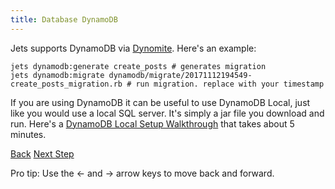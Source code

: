 ```yaml
---
title: Database DynamoDB
---
```


Jets supports DynamoDB via [Dynomite](https://github.com/tongueroo/dynomite). Here's an example:

    jets dynamodb:generate create_posts # generates migration
    jets dynamodb:migrate dynamodb/migrate/20171112194549-create_posts_migration.rb # run migration. replace with your timestamp

If you are using DynamoDB it can be useful to use DynamoDB Local, just like you would use a local SQL server. It's simply a jar file you download and run. Here's a [DynamoDB Local Setup Walkthrough](https://github.com/tongueroo/jets/wiki/Dynamodb-Local-Setup-Walkthrough) that takes about 5 minutes.

<a id="prev" class="btn btn-basic" href="{% link _docs/database-support.md %}">Back</a>
<a id="next" class="btn btn-primary" href="{% link _docs/database-activerecord.md %}">Next Step</a>
<p class="keyboard-tip">Pro tip: Use the <- and -> arrow keys to move back and forward.</p>
